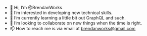 - 👋 Hi, I’m @BrendanWorks
- 👀 I’m interested in developing new technical skills.
- 🌱 I’m currently learning a little bit out GraphQL and such.
- 💞️ I’m looking to collaborate on new things when the time is right.
- 📫 How to reach me is via email at brendanworks@gmail.com

<!---
BrendanWorks/BrendanWorks is a ✨ special ✨ repository because its `README.md` (this file) appears on your GitHub profile.
You can click the Preview link to take a look at your changes.
--->
